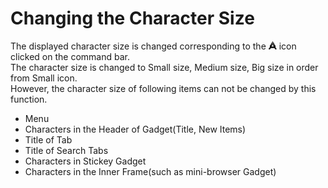 # Changing the Character Size

The displayed character size is changed corresponding to the ![Character Size Change Icon] icon clicked on the command bar.  
The character size is changed to Small size, Medium size, Big size in order from Small icon.  
However, the character size of following items can not be changed by this function.

  * Menu
  * Characters in the Header of Gadget(Title, New Items)
  * Title of Tab
  * Title of Search Tabs
  * Characters in Stickey Gadget
  * Characters in the Inner Frame(such as mini-browser Gadget)


[Character Size Change Icon]: ../../images/character.gif
